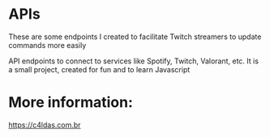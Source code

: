 # APIs

These are some endpoints I created to facilitate Twitch streamers to update commands more easily

API endpoints to connect to services like Spotify, Twitch, Valorant, etc. It is a small project, created for fun and to learn Javascript


# More information: 

https://c4ldas.com.br
